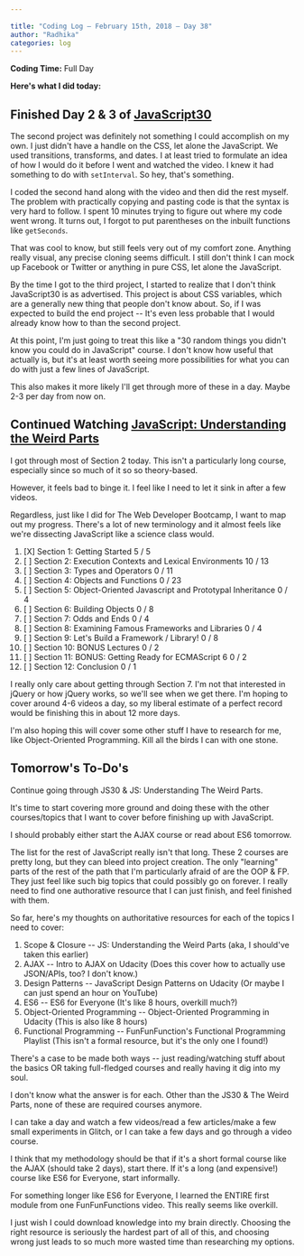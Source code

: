 ```yaml
---
 
title: "Coding Log — February 15th, 2018 — Day 38"
author: "Radhika"
categories: log
---
```


**Coding Time:** Full Day

**Here's what I did today:**

## Finished Day 2 & 3 of [JavaScript30](http://github.com/rmorabia/JavaScript30)

The second project was definitely not something I could accomplish on my own. I just didn't have a handle on the CSS, let alone the JavaScript. We used transitions, transforms, and dates. I at least tried to formulate an idea of how I would do it before I went and watched the video. I knew it had something to do with `setInterval`. So hey, that's something.

I coded the second hand along with the video and then did the rest myself. The problem with practically copying and pasting code is that the syntax is very hard to follow. I spent 10 minutes trying to figure out where my code went wrong. It turns out, I forgot to put parentheses on the inbuilt functions like `getSeconds`. 

That was cool to know, but still feels very out of my comfort zone. Anything really visual, any precise cloning seems difficult. I still don't think I can mock up Facebook or Twitter or anything in pure CSS, let alone the JavaScript. 

By the time I got to the third project, I started to realize that I don't think JavaScript30 is as advertised. This project is about CSS variables, which are a generally new thing that people don't know about. So, if I was expected to build the end project -- It's even less probable that I would already know how to than the second project.

At this point, I'm just going to treat this like a "30 random things you didn't know you could do in JavaScript" course. I don't know how useful that actually is, but it's at least worth seeing more possibilities for what you can do with just a few lines of JavaScript.

This also makes it more likely I'll get through more of these in a day. Maybe 2-3 per day from now on. 

## Continued Watching [JavaScript: Understanding the Weird Parts](https://www.udemy.com/understand-javascript/)

I got through most of Section 2 today. This isn't a particularly long course, especially since so much of it so so theory-based.

However, it feels bad to binge it. I feel like I need to let it sink in after a few videos.

Regardless, just like I did for The Web Developer Bootcamp, I want to map out my progress. There's a lot of new terminology and it almost feels like we're dissecting JavaScript like a science class would.

1. [X] Section 1: Getting Started 5 / 5
2. [ ] Section 2: Execution Contexts and Lexical Environments 10 / 13
3. [ ] Section 3: Types and Operators 0 / 11
4. [ ] Section 4: Objects and Functions 0 / 23
5. [ ] Section 5: Object-Oriented Javascript and Prototypal Inheritance 0 / 4
6. [ ] Section 6: Building Objects 0 / 8 
7. [ ] Section 7: Odds and Ends 0 / 4
8. [ ] Section 8: Examining Famous Frameworks and Libraries 0 / 4
9. [ ] Section 9: Let's Build a Framework / Library! 0 / 8
10. [ ] Section 10: BONUS Lectures 0 / 2
11. [ ] Section 11: BONUS: Getting Ready for ECMAScript 6 0 / 2
12. [ ] Section 12: Conclusion 0 / 1

I really only care about getting through Section 7. I'm not that interested in jQuery or how jQuery works, so we'll see when we get there. I'm hoping to cover around 4-6 videos a day, so my liberal estimate of a perfect record would be finishing this in about 12 more days.

I'm also hoping this will cover some other stuff I have to research for me, like Object-Oriented Programming. Kill all the birds I can with one stone.

## Tomorrow's To-Do's

Continue going through JS30 & JS: Understanding The Weird Parts. 

It's time to start covering more ground and doing these with the other courses/topics that I want to cover before finishing up with JavaScript.

I should probably either start the AJAX course or read about ES6 tomorrow. 

The list for the rest of JavaScript really isn't that long. These 2 courses are pretty long, but they can bleed into project creation. The only "learning" parts of the rest of the path that I'm particularly afraid of are the OOP & FP. They just feel like such big topics that could possibly go on forever. I really need to find one authorative resource that I can just finish, and feel finished with them. 

So far, here's my thoughts on authoritative resources for each of the topics I need to cover:

1. Scope & Closure -- JS: Understanding the Weird Parts (aka, I should've taken this earlier)
2. AJAX -- Intro to AJAX on Udacity (Does this cover how to actually use JSON/APIs, too? I don't know.)
3. Design Patterns -- JavaScript Design Patterns on Udacity (Or maybe I can just spend an hour on YouTube)
4. ES6 -- ES6 for Everyone (It's like 8 hours, overkill much?)
5. Object-Oriented Programming -- Object-Oriented Programming in Udacity (This is also like 8 hours)
6. Functional Programming -- FunFunFunction's Functional Programming Playlist (This isn't a formal resource, but it's the only one I found!)

There's a case to be made both ways -- just reading/watching stuff about the basics OR taking full-fledged courses and really having it dig into my soul. 

I don't know what the answer is for each. Other than the JS30 & The Weird Parts, none of these are required courses anymore. 

I can take a day and watch a few videos/read a few articles/make a few small experiments in Glitch, or I can take a few days and go through a video course.

I think that my methodology should be that if it's a short formal course like the AJAX (should take 2 days), start there. If it's a long (and expensive!) course like ES6 for Everyone, start informally.

For something longer like ES6 for Everyone, I learned the ENTIRE first module from one FunFunFunctions video. This really seems like overkill. 

I just wish I could download knowledge into my brain directly. Choosing the right resource is seriously the hardest part of all of this, and choosing wrong just leads to so much more wasted time than researching my options. 
